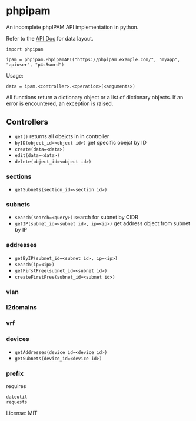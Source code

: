 # phpipam

An incomplete phpIPAM API implementation in python.

Refer to the [API Doc](https://phpipam.net/api-documentation/) for data layout.

```
import phpipam

ipam = phpipam.PhpipamAPI("https://phpipam.example.com/", "myapp", "apiuser", "p4s5word")
```

Usage:

```
data = ipam.<controller>.<operation>(<arguments>)
```

All functions return a dictionary object or a list of dictionary objects.
If an error is encountered, an exception is raised.

## Controllers

* `get()` returns all obejcts in in controller
* `byID(object_id=<object id>)` get specific obejct by ID
* `create(data=<data>)`
* `edit(data=<data>)`
* `delete(object_id=<object id>)`

### sections

* `getSubnets(section_id=<section id>)`

### subnets

* `search(search=<query>)` search for subnet by CIDR
* `getIP(subnet_id=<subnet id>, ip=<ip>)` get address object from subnet by IP

### addresses

* `getByIP(subnet_id=<subnet id>, ip=<ip>)`
* `search(ip=<ip>)`
* `getFirstFree(subnet_id=<subnet id>)`
* `createFirstFree(subnet_id=<subnet id>)`

### vlan

### l2domains

### vrf

### devices

* `getAddresses(device_id=<device id>)`
* `getSubnets(device_id=<device id>)`

### prefix


requires

	dateutil
	requests

License: MIT
